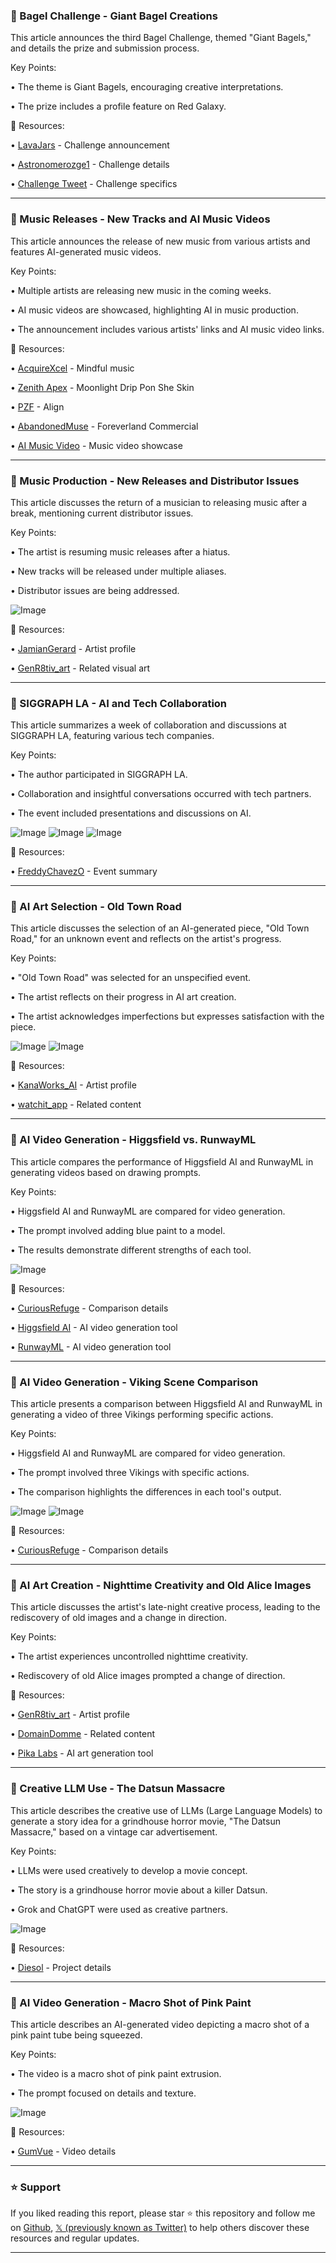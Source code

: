 ### 🤖 Bagel Challenge - Giant Bagel Creations

This article announces the third Bagel Challenge, themed "Giant Bagels," and details the prize and submission process.

Key Points:

•  The theme is Giant Bagels, encouraging creative interpretations.


•  The prize includes a profile feature on Red Galaxy.


🔗 Resources:

• [LavaJars](https://x.com/LavaJars) - Challenge announcement


• [Astronomerozge1](https://x.com/astronomerozge1) - Challenge details


• [Challenge Tweet](https://x.com/astronomerozge1/status/1956400962764947907) - Challenge specifics



---

### 🤖 Music Releases - New Tracks and AI Music Videos

This article announces the release of new music from various artists and features AI-generated music videos.


Key Points:

•  Multiple artists are releasing new music in the coming weeks.


•  AI music videos are showcased, highlighting AI in music production.


•  The announcement includes various artists' links and AI music video links.



🔗 Resources:

• [AcquireXcel](https://x.com/AcquireXcel) - Mindful music


• [Zenith Apex](https://x.com/zenith_apex__) - Moonlight Drip Pon She Skin


• [PZF](https://x.com/pzf_ai) - Align


• [AbandonedMuse](https://x.com/_abandonedmuse) - Foreverland Commercial


• [AI Music Video](https://x.com/aimusicvideo/status/1956522212074397731) - Music video showcase



---

### 🤖 Music Production - New Releases and Distributor Issues

This article discusses the return of a musician to releasing music after a break, mentioning current distributor issues.

Key Points:

•  The artist is resuming music releases after a hiatus.


•  New tracks will be released under multiple aliases.


•  Distributor issues are being addressed.


![Image](https://pbs.twimg.com/amplify_video_thumb/1956524024298610688/img/v4AyXAOJqKWjTJk3.jpg)


🔗 Resources:

• [JamianGerard](https://x.com/JamianGerard) - Artist profile


• [GenR8tiv_art](https://x.com/GenR8tiv_art/status/1956524461751984364) - Related visual art



---

### 🤖 SIGGRAPH LA - AI and Tech Collaboration

This article summarizes a week of collaboration and discussions at SIGGRAPH LA, featuring various tech companies.


Key Points:

•  The author participated in SIGGRAPH LA.


•  Collaboration and insightful conversations occurred with tech partners.


•  The event included presentations and discussions on AI.



![Image](https://pbs.twimg.com/amplify_video_thumb/1956502906963914752/img/UsRNPTt-cWK4ilrv.jpg)
![Image](https://pbs.twimg.com/media/GyblByOakAA6LEt?format=jpg&name=360x360)
![Image](https://pbs.twimg.com/media/GyblByJa8AAh8pc?format=jpg&name=360x360)


🔗 Resources:

• [FreddyChavezO](https://x.com/FreddyChavezO/status/1956503552500834445) - Event summary




---

### 🤖 AI Art Selection - Old Town Road

This article discusses the selection of an AI-generated piece, "Old Town Road," for an unknown event and reflects on the artist's progress.

Key Points:

•  "Old Town Road" was selected for an unspecified event.


•  The artist reflects on their progress in AI art creation.


•  The artist acknowledges imperfections but expresses satisfaction with the piece.


![Image](https://pbs.twimg.com/amplify_video_thumb/1956163468018790400/img/gCkGfFmiNjuuYnrl.jpg)
![Image](https://pbs.twimg.com/media/GyWsH4pXwAcDTvp?format=jpg&name=240x240)

🔗 Resources:

• [KanaWorks_AI](https://x.com/KanaWorks_AI/status/1956163596540682573) - Artist profile


• [watchit_app](https://x.com/watchit_app/status/1956162000582549719/photo/1) - Related content




---

### 🤖 AI Video Generation - Higgsfield vs. RunwayML

This article compares the performance of Higgsfield AI and RunwayML in generating videos based on drawing prompts.

Key Points:

•  Higgsfield AI and RunwayML are compared for video generation.


•  The prompt involved adding blue paint to a model.


•  The results demonstrate different strengths of each tool.


![Image](https://pbs.twimg.com/amplify_video_thumb/1956473753962971137/img/wMpGnUHyEcYUkZQq.jpg)

🔗 Resources:

• [CuriousRefuge](https://x.com/CuriousRefuge/status/1956476642596950058) - Comparison details


• [Higgsfield AI](https://x.com/higgsfield_ai) -  AI video generation tool


• [RunwayML](https://x.com/runwayml) - AI video generation tool



---

### 🤖 AI Video Generation - Viking Scene Comparison

This article presents a comparison between Higgsfield AI and RunwayML in generating a video of three Vikings performing specific actions.


Key Points:

•  Higgsfield AI and RunwayML are compared for video generation.


•  The prompt involved three Vikings with specific actions.


•  The comparison highlights the differences in each tool's output.



![Image](https://pbs.twimg.com/amplify_video_thumb/1956474167806619648/img/XsgEmwTyiDf0A0ND.jpg)
![Image](https://pbs.twimg.com/amplify_video_thumb/1956474248785985536/img/B-CcC2LkJBjPTsM9.jpg)

🔗 Resources:

• [CuriousRefuge](https://x.com/CuriousRefuge/status/1956476644186575048) - Comparison details




---

### 🤖 AI Art Creation - Nighttime Creativity and Old Alice Images

This article discusses the artist's late-night creative process, leading to the rediscovery of old images and a change in direction.

Key Points:

•  The artist experiences uncontrolled nighttime creativity.


•  Rediscovery of old Alice images prompted a change of direction.



🔗 Resources:

• [GenR8tiv_art](https://x.com/GenR8tiv_art/status/1956475914851860850) - Artist profile


• [DomainDomme](https://x.com/DomainDomme) - Related content


• [Pika Labs](https://x.com/pika_labs) - AI art generation tool



---

### 🤖 Creative LLM Use - The Datsun Massacre

This article describes the creative use of LLMs (Large Language Models) to generate a story idea for a grindhouse horror movie, "The Datsun Massacre," based on a vintage car advertisement.

Key Points:

•  LLMs were used creatively to develop a movie concept.


•  The story is a grindhouse horror movie about a killer Datsun.


•  Grok and ChatGPT were used as creative partners.



![Image](https://pbs.twimg.com/amplify_video_thumb/1956356049851863040/img/rJnlxCeHoSLbNAo7.jpg)

🔗 Resources:

• [Diesol](https://x.com/Diesol/status/1956356986037276731) - Project details




---

### 🤖 AI Video Generation - Macro Shot of Pink Paint

This article describes an AI-generated video depicting a macro shot of a pink paint tube being squeezed.


Key Points:

•  The video is a macro shot of pink paint extrusion.


•  The prompt focused on details and texture.



![Image](https://pbs.twimg.com/amplify_video_thumb/1956459822066302976/img/q-cZinVfYvZhVtCb.jpg)

🔗 Resources:

• [GumVue](https://x.com/GumVue/status/1956460054518886621) - Video details


---

### ⭐️ Support

If you liked reading this report, please star ⭐️ this repository and follow me on [Github](https://github.com/Drix10), [𝕏 (previously known as Twitter)](https://x.com/DRIX_10_) to help others discover these resources and regular updates.

---